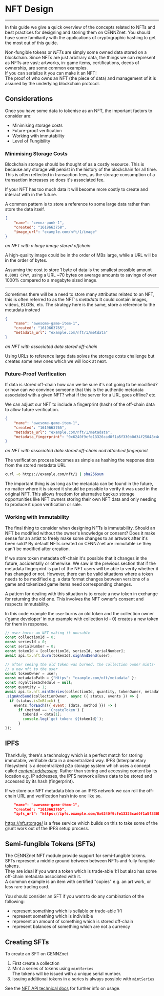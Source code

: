 # NFT Design
---

In this guide we give a quick overview of the concepts related to NFTs and best practices for designing and storing them on CENNZnet.
You should have some familiarity with the applications of cryptographic hashing to get the most out of this guide.

Non-fungible tokens or *NFT*s are simply some owned data stored on a blockchain.
Since NFTs are just arbitrary data, the things we can represent as NFTs are vast: artworks, in-game items, certifications, deeds of ownership, are some common examples.  
If you can serialize it you can make it an NFT!  
The proof of who owns an NFT (the piece of data) and management of it is assured by the underlying blockchain protocol.

## Considerations

Once you have some data to tokenise as an NFT, the important factors to consider are:
- Minimising storage costs
- Future-proof verification
- Working with immutability
- Level of Fungibility

### Minimising Storage Costs
Blockchain storage should be thought of as a costly resource. This is because any storage will persist in the history of the blockchain for all time. This is often reflected in transaction fees, as the storage consumption of a transaction increases so does it's associated fee.

If your NFT has too much data it will become more costly to create and interact with in the future.

A common pattern is to store a reference to some large data rather than store the data itself.
```json
{
    "name": "cennz-punk-1",
    "created": "1619663758",
    "image_url": "example.com/nft/1/image"
}
```
*an NFT with a large image stored offchain*

A high-quality image could be in the order of MBs large, while a URL will be in the order of bytes.

Assuming the cost to store 1 byte of data is the smallest possible amount `0.0001 CPAY`, using a URL ~70 bytes on average amounts to savings of over 1000% compared to a megabyte sized image.

---

Sometimes there will be a need to store many attributes related to an NFT, this is often referred to as the NFT's *metadata*
It could contain images, videos, BLOBs, etc.
The strategy here is the same, store a reference to the metadata instead
```json
{
    "name": "awesome-game-item-1",
    "created": "1619663765",
    "metadata_url": "example.com/nft/1/metdata"
}
```
*an NFT with associated data stored off-chain*

Using URLs to reference large data solves the storage costs challenge but creates some new ones which we will look at next.

### Future-Proof Verification

If data is stored off-chain how can we be sure it's not going to be modified? or how can we convince someone that this is the authentic metadata associated with a given NFT? what if the server for a URL goes offline? etc.

We can adjust our NFT to include a fingerprint (hash) of the off-chain data to allow future verification.

```json
{
    "name": "awesome-game-item-1",
    "created": "1619663765",
    "metadata_url": "example.com/nft/1/metadata",
    "metadata_fingerprint": "0x6240f9cfe13326cad0f1a5f330b0d34f25048c4d994653df1cf081a52993454f"
}
```
*an NFT with associated data stored off-chain and attached fingerprint*

The verification process becomes as simple as hashing the response data from the stored metadata URL
```sh
curl -o https://example.com/nft/1 | sha256sum
```

The important thing is as long as the metadata can be found in the future, no matter where it is stored it should be possible to verify it was used in the original NFT.
This allows freedom for alternative backup storage opportunities like NFT owners storing their own NFT data and only needing to produce it upon verification or sale.

### Working with Immutability

The final thing to consider when designing NFTs is immutability.
Should an NFT be modified without the owner's knowledge or consent?
Does it make sense for an artist to freely make some changes to an artwork after it's been sold?
By default NFTs created on CENNZnet are immutable i.e they can't be modified after creation.

If we store token metadata off-chain it's possible that it changes in the future, accidentally or otherwise. We saw in the previous section that if the metadata fingerprint is part of the NFT users will be able to verify whether it has changed or not.
However, there can be valid situations where a token needs to be modified e.g. a data format changes between versions of a game and tokenized game items need corresponding changes.

A pattern for dealing with this situation is to create a new token in exchange for returning the old one. This involves the NFT owner's consent and respects immutability.

In this code example the `user` burns an old token and the collection owner ('game developer' in our example with collection id - 0) creates a new token for them in response.
```javascript
// user burns an NFT making it unusable
const collectionId = 0;
const seriesId = 0;
const serialNumber = 0;
const tokenId = [collectionId, seriesId, serialNumber];
await api.tx.nft.burn(tokenId).signAndSend(user);

// after seeing the old token was burned, the collection owner mints-
// a new nft to the user
const tokenOwner = user;
const metadataPath = {"Https": "example.com/nft/metadata" };
const royaltiesSchedule = null;
const quantity = 1;
await api.tx.nft.mintSeries(collectionId, quantity, tokenOwner, metadataPath, royaltiesSchedule)
.signAndSend(collectionOwner, async ({ status, events }) => {
  if (status.isInBlock) {
    events.forEach(({ event: {data, method }}) => {
      if (method == 'CreateToken') {
        tokenId = data[1];
        console.log(`got token: ${tokenId}`);
      }
});
```

## IPFS
Thankfully, there's a technology which is a perfect match for storing immutable, verifiable data in a decentralized way. IPFS (Interplanetary filesystem) is a decentralized p2p storage system which uses a concept called [*content addressing*](https://proto.school/content-addressing/01). Rather than storing and accessing content by its location e.g. IP addresses, the IPFS network allows data to be stored and accessed by its hash (fingerprint).

If we store our NFT metadata blob on an IPFS network we can roll the off-chain URL and verification hash into one like so.
```json
    "name": "awesome-game-item-1",
    "created": "1619663765",
    "ipfs_url": "https://ipfs.example.com/0x6240f9cfe13326cad0f1a5f330b0d34f25048c4d994653df1cf081a52993454f"
```

https://nft.storage/ is a free service which builds on this to take some of the grunt work out of the IPFS setup process.

## Semi-fungible Tokens (SFTs)

The CENNZnet NFT module provide support for semi-fungible tokens.  
SFTs represent a middle ground between between NFTs and fully fungible tokens.  
They are ideal if you want a token which is trade-able 1:1 but also has some off-chain metadata associated with it.  
A common example is an item with certified "copies" e.g. an art work, or less rare trading card.  

You should consider an SFT if you want to do any combination of the following:  
- represent something which is sellable or trade-able 1:1
- represent something which is indivisible
- represent an amount of something which is stored off-chain
- represent balances of something which are not a currency

## Creating SFTs

To create an SFT on CENNZnet  
1) First create a collection  
2) Mint a series of tokens using `mintSeries`  
The tokens will be issued with a unique serial number.  
3) Issuing additional tokens in a series is always possible with `mintSeries`  

See the [NFT API technical docs](../../api-references/NFT-API) for further info on usage.  
